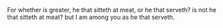 For whether is greater, he that sitteth at meat, or he that serveth? is not he that sitteth at meat? but I am among you as he that serveth.
